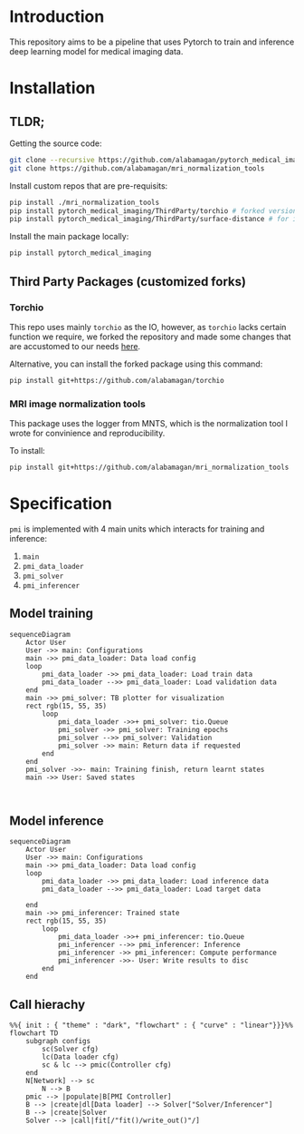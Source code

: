 # Introduction

This repository aims to be a pipeline that uses Pytorch to train and inference deep learning model for medical imaging data.

# Installation

## TLDR;

Getting the source code:

```bash
git clone --recursive https://github.com/alabamagan/pytorch_medical_imaging
git clone https://github.com/alabamagan/mri_normalization_tools
```

Install custom repos that are pre-requisits:

```bash
pip install ./mri_normalization_tools
pip install pytorch_medical_imaging/ThirdParty/torchio # forked version refined for this package
pip install pytorch_medical_imaging/ThirdParty/surface-distance # for in-built system to evalute performance
```

Install the main package locally:

```bash
pip install pytorch_medical_imaging
```

## Third Party Packages (customized forks)

### Torchio

This repo uses mainly `torchio` as the IO, however, as `torchio` lacks certain function we require, we forked the repository and made some changes that are accustomed to our needs [here](https://github.com/alabamagan/torchio).

Alternative, you can install the forked package using this command:

```bash
pip install git+https://github.com/alabamagan/torchio
```

### MRI image normalization tools

This package uses the logger from MNTS, which is the normalization tool I wrote for convinience and reproducibility.

To install:

```bash
pip install git+https://github.com/alabamagan/mri_normalization_tools
```

# Specification

`pmi` is implemented with 4 main units which interacts for training and inference:

1. `main`
2. `pmi_data_loader`
3. `pmi_solver`
4. `pmi_inferencer`

## Model training

```mermaid
sequenceDiagram 
	Actor User
	User ->> main: Configurations
	main ->> pmi_data_loader: Data load config
    loop
        pmi_data_loader ->> pmi_data_loader: Load train data
        pmi_data_loader -->> pmi_data_loader: Load validation data
    end
    main ->> pmi_solver: TB plotter for visualization
    rect rgb(15, 55, 35) 
        loop
            pmi_data_loader ->>+ pmi_solver: tio.Queue
            pmi_solver ->> pmi_solver: Training epochs
            pmi_solver -->> pmi_solver: Validation
	        pmi_solver ->> main: Return data if requested
        end
	end
    pmi_solver ->>- main: Training finish, return learnt states
    main ->> User: Saved states



```

## Model inference

```mermaid
sequenceDiagram 
	Actor User
	User ->> main: Configurations
	main ->> pmi_data_loader: Data load config
    loop
        pmi_data_loader ->> pmi_data_loader: Load inference data
        pmi_data_loader -->> pmi_data_loader: Load target data

    end
  	main ->> pmi_inferencer: Trained state
    rect rgb(15, 55, 35) 
        loop
       		pmi_data_loader ->>+ pmi_inferencer: tio.Queue
            pmi_inferencer -->> pmi_inferencer: Inference
            pmi_inferencer ->> pmi_inferencer: Compute performance
            pmi_inferencer ->>- User: Write results to disc
        end
	end

```

## Call hierachy

```mermaid
%%{ init : { "theme" : "dark", "flowchart" : { "curve" : "linear"}}}%%
flowchart TD
	subgraph configs
		sc(Solver cfg)
		lc(Data loader cfg)
		sc & lc --> pmic(Controller cfg)
	end
	N[Network] --> sc
        N --> B
	pmic --> |populate|B[PMI Controller]
	B --> |create|dl[Data loader] --> Solver["Solver/Inferencer"]
	B --> |create|Solver
	Solver --> |call|fit[/"fit()/write_out()"/]

```
